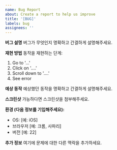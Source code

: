 ```yaml
---
name: Bug Report
about: Create a report to help us improve
title: '[BUG]'
labels: bug
assignees: ''
---
```


**버그 설명**
버그가 무엇인지 명확하고 간결하게 설명해주세요.

**재현 방법**
동작을 재현하는 단계:

1. Go to '...'
2. Click on '....'
3. Scroll down to '....'
4. See error

**예상 동작**
예상했던 동작을 명확하고 간결하게 설명해주세요.

**스크린샷**
가능하다면 스크린샷을 첨부해주세요.

**환경 (다음 정보를 기입해주세요):**

- OS: [예: iOS]
- 브라우저 [예: 크롬, 사파리]
- 버전 [예: 22]

**추가 정보**
여기에 문제에 대한 다른 맥락을 추가하세요.
